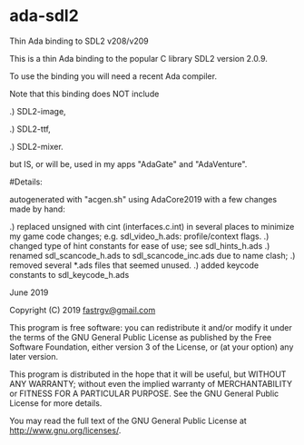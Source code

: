# ada-sdl2

Thin Ada binding to SDL2 v208/v209

This is a thin Ada binding to the popular C library SDL2 version 2.0.9.

To use the binding you will need a recent Ada compiler.

Note that this binding does NOT include

.) SDL2-image,

.) SDL2-ttf,

.) SDL2-mixer.

but IS, or will be, used in my apps "AdaGate" and "AdaVenture".


#Details:

autogenerated with "acgen.sh" using AdaCore2019 with a few changes made by hand:

.) replaced unsigned with cint (interfaces.c.int)
	in several places to minimize my game code changes;
	e.g. sdl_video_h.ads:  profile/context flags.
.) changed type of hint constants for ease of use;
	see sdl_hints_h.ads
.) renamed sdl_scancode_h.ads to sdl_scancode_inc.ads
	due to name clash;
.) removed several *.ads files that seemed unused.
.) added keycode constants to sdl_keycode_h.ads

June 2019

Copyright (C) 2019 fastrgv@gmail.com

This program is free software: you can redistribute it and/or modify it under the terms of the GNU General Public License as published by the Free Software Foundation, either version 3 of the License, or (at your option) any later version.

This program is distributed in the hope that it will be useful, but WITHOUT ANY WARRANTY; without even the implied warranty of MERCHANTABILITY or FITNESS FOR A PARTICULAR PURPOSE. See the GNU General Public License for more details.

You may read the full text of the GNU General Public License at http://www.gnu.org/licenses/.
